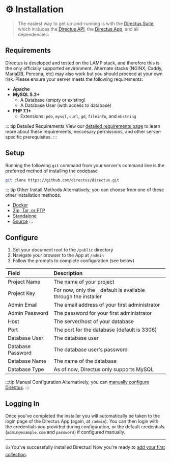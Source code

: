 # ⚙️ Installation

> The easiest way to get up-and-running is with the [Directus Suite](https://github.com/directus/directus), which includes the [Directus API](https://github.com/directus/api), the [Directus App](https://github.com/directus/app), and all dependencies.

## Requirements

Directus is developed and tested on the LAMP stack, and therefore this is the only officially supported environment. Alternate stacks (NGINX, Caddy, MariaDB, Percona, etc) may also work but you should proceed at your own risk. Please ensure your server meets the following requirements:

* **Apache**
* **MySQL 5.2+**
    * A Database (empty or existing)
    * A Database User (with access to database)
* **PHP 7.1+**
    * Extensions:  `pdo`, `mysql`, `curl`, `gd`, `fileinfo`, and `mbstring`

::: tip Detailed Requirements
View our [detailed requirements page](/advanced/requirements.md) to learn more about these requirements, neccesary permissions, and other server-specific prerequisites.
:::

## Setup

Running the following `git` command from your server's command line is the preferred method of installing the codebase.

```bash
git clone https://github.com/directus/directus.git
```

::: tip Other Install Methods
Alternatively, you can choose from one of these other installation methods.
* [Docker](/advanced/other-install-methods.md#docker)
* [Zip, Tar, or FTP](/advanced/other-install-methods.md#manual)
* [Standalone](/advanced/other-install-methods.md#standalone)
* [Source](/advanced/other-install-methods.md#source)
:::

## Configure

1. Set your document root to the `/public` directory
2. Navigate your browser to the App at `/admin`
3. Follow the prompts to complete configuration (see below)

Field          | Description
:------------- | :-----------
Project Name   | The name of your project
Project Key    | For now, only the `_` default is available through the installer
Admin Email    | The email address of your first administrator
Admin Password | The password for your first administrator
Host           | The server/host of your database
Port           | The port for the database (default is 3306)
Database User  | The database user
Database Password | The database user's password
Database Name  | The name of the database
Database Type  | As of now, Directus only supports MySQL

:::tip Manual Configuration
Alternatively, you can [manually configure Directus](/advanced/api/configuration.md).
:::

## Logging In

Once you've completed the installer you will automatically be taken to the login page of the Directus App (again, at `/admin`). You can then login with the credentials you provided during configuration, or the default credentials (`admin@example.com` and `password`) if configured manually.

---

👍 You've successfully installed Directus! Now you're ready to [add your first collection](/guides/collections.ms).
